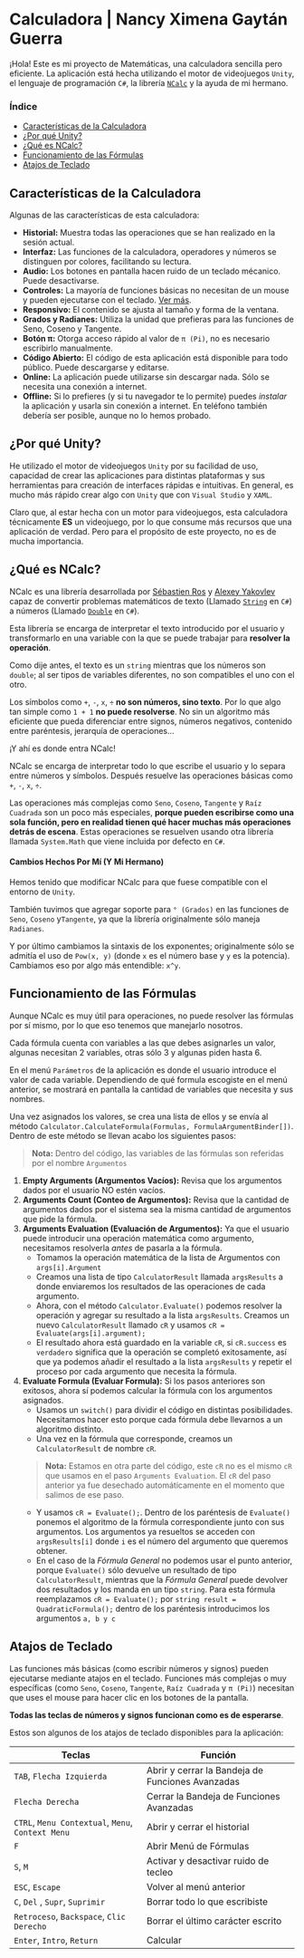 ﻿# Calculadora | Nancy Ximena Gaytán Guerra

¡Hola! Este es mi proyecto de Matemáticas, una calculadora sencilla pero eficiente. La aplicación está hecha utilizando el motor de videojuegos `Unity`, el lenguaje de programación `C#`,  la librería [`NCalc`](https://github.com/ncalc/ncalc) y la ayuda de mi hermano.

### Índice
* [Características de la Calculadora](#características-de-la-calculadora)
* [¿Por qué Unity?](#por-qué-unity)
* [¿Qué es NCalc?](#qué-es-ncalc)
* [Funcionamiento de las Fórmulas](#funcionamiento-de-las-fórmulas)
* [Atajos de Teclado](#atajos-de-teclado)

## Características de la Calculadora
Algunas de las características de esta calculadora:
* **Historial:** Muestra todas las operaciones que se han realizado en la sesión actual.
* **Interfaz:** Las funciones de la calculadora, operadores y números se distinguen por colores, facilitando su lectura.
* **Audio:** Los botones en pantalla hacen ruido de un teclado mécanico. Puede desactivarse.
* **Controles:** La mayoría de funciones básicas no necesitan de un mouse y pueden ejecutarse con el teclado. [Ver más](#atajos-de-teclado).
* **Responsivo:** El contenido se ajusta al tamaño y forma de la ventana.
* **Grados y Radianes:** Utiliza la unidad que prefieras para las funciones de Seno, Coseno y Tangente.
* **Botón π:** Otorga acceso rápido al valor de `π (Pi)`, no es necesario escribirlo manualmente.
* **Código Abierto:** El código de esta aplicación está disponible para todo público. Puede descargarse y editarse.
* **Online:** La aplicación puede utilizarse sin descargar nada. Sólo se necesita una conexión a internet.
* **Offline:** Si lo prefieres (y si tu navegador te lo permite) puedes *instalar* la aplicación y usarla sin conexión a internet. En teléfono también debería ser posible, aunque no lo hemos probado.

## ¿Por qué Unity?
He utilizado el motor de videojuegos `Unity` por su facilidad de uso, capacidad de crear las aplicaciones para distintas plataformas y sus herramientas para creación de interfaces rápidas e intuitivas. En general, es mucho más rápido crear algo con `Unity` que con `Visual Studio` y `XAML`.


Claro que, al estar hecha con un motor para videojuegos, esta calculadora técnicamente **ES** un videojuego, por lo que consume más recursos que una aplicación de verdad. Pero para el propósito de este proyecto, no es de mucha importancia.


## ¿Qué es NCalc?
NCalc es una librería desarrollada por [Sébastien Ros](https://github.com/sebastienros) y [Alexey Yakovlev](https://github.com/yallie) capaz de convertir problemas matemáticos de texto (Llamado [`String`](https://learn.microsoft.com/es-mx/dotnet/csharp/programming-guide/strings/) en `C#`) a números (Llamado [`Double`](https://learn.microsoft.com/es-mx/dotnet/csharp/language-reference/builtin-types/floating-point-numeric-types) en `C#`).

Esta librería se encarga de interpretar el texto introducido por el usuario y transformarlo en una variable con la que se puede trabajar para **resolver la operación**.

Como dije antes, el texto es un `string` mientras que los números son `double`; al ser tipos de variables diferentes, no son compatibles el uno con el otro.

Los símbolos como `+`, `-`, `x`, `÷` **no son números, sino texto**. Por lo que algo tan simple como `1 + 1` **no puede resolverse**. No sin un algoritmo más eficiente que pueda diferenciar entre signos, números negativos, contenido entre paréntesis, jerarquía de operaciones...

¡Y ahí es donde entra NCalc!

NCalc se encarga de interpretar todo lo que escribe el usuario y lo separa entre números y símbolos. Después resuelve las operaciones básicas como `+`, `-`, `x`, `÷`.

Las operaciones más complejas como `Seno`, `Coseno`, `Tangente` y `Raíz Cuadrada` son un poco más especiales, **porque pueden escribirse como una sola función, pero en realidad tienen qué hacer muchas más operaciones detrás de escena**. Estas operaciones se resuelven usando otra librería llamada `System.Math` que viene incluida por defecto en `C#`.

#### Cambios Hechos Por Mí (Y Mi Hermano)

Hemos tenido que modificar NCalc para que fuese compatible con el entorno de `Unity`.

También tuvimos que agregar soporte para `° (Grados)` en las funciones de `Seno`, `Coseno` y`Tangente`, ya que la librería originalmente sólo maneja `Radianes`.

Y por último cambiamos la sintaxis de los exponentes; originalmente sólo se admitía el uso de `Pow(x, y)` (donde `x` es el número base y `y` es la potencia). Cambiamos eso por algo más entendible: `x^y`.

## Funcionamiento de las Fórmulas

Aunque NCalc es muy útil para operaciones, no puede resolver las fórmulas por sí mismo, por lo que eso tenemos que manejarlo nosotros.

Cada fórmula cuenta con variables a las que debes asignarles un valor, algunas necesitan 2 variables, otras sólo 3 y algunas piden hasta 6.

En el menú `Parámetros` de la aplicación es donde el usuario introduce el valor de cada variable. Dependiendo de qué formula escogiste en el menú anterior, se mostrará en pantalla la cantidad de variables que necesita y sus nombres.

Una vez asignados los valores, se crea una lista de ellos y se envía al método `Calculator.CalculateFormula(Formulas, FormulaArgumentBinder[])`. Dentro de este método se llevan acabo los siguientes pasos:

> **Nota:** Dentro del código, las variables de las fórmulas son referidas por el nombre `Argumentos`

1. **Empty Arguments (Argumentos Vacíos):** Revisa que los argumentos dados por el usuario NO estén vacíos.
2. **Arguments Count (Conteo de Argumentos):** Revisa que la cantidad de argumentos dados por el sistema sea la misma cantidad de argumentos que pide la fórmula.
3. **Arguments Evaluation (Evaluación de Argumentos):** Ya que el usuario puede introducir una operación matemática como argumento, necesitamos resolverla *antes* de pasarla a la fórmula.
	* Tomamos la operación matemática de la lista de Argumentos con `args[i].Argument`
	* Creamos una lista de tipo `CalculatorResult` llamada `argsResults` a donde enviaremos los resultados de las operaciones de cada argumento.
	* Ahora, con el método `Calculator.Evaluate()` podemos resolver la operación y agregar su resultado a la lista `argsResults`. Creamos un nuevo `CalculatorResult` llamado `cR` y usamos `cR = Evaluate(args[i].argument);`
	* El resultado ahora está guardado en la variable `cR`, si `cR.success` es `verdadero` significa que la operación se completó exitosamente, así que ya podemos añadir el resultado a la lista `argsResults` y repetir el proceso por cada argumento que necesita la fórmula.
4. **Evaluate Formula (Evaluar Formula):** Si los pasos anteriores son exitosos, ahora sí podemos calcular la fórmula con los argumentos asignados.
	* Usamos un `switch()` para dividir el código en distintas posibilidades. Necesitamos hacer esto porque cada fórmula debe llevarnos a un algoritmo distinto.
	* Una vez en la fórmula que corresponde, creamos un `CalculatorResult` de nombre `cR`.
	> **Nota:** Estamos en otra parte del código, este `cR` no es el mismo `cR` que usamos en el paso `Arguments Evaluation`. El `cR` del paso anterior ya fue desechado automáticamente en el momento que salimos de ese paso.
	* Y usamos `cR = Evaluate();`. Dentro de los paréntesis de `Evaluate()` ponemos el algoritmo de la fórmula correspondiente junto con sus argumentos. Los argumentos ya resueltos se acceden con `argsResults[i]` donde `i` es el número del argumento que queremos obtener.
	* En el caso de la *Fórmula General* no podemos usar el punto anterior, porque `Evaluate()` sólo devuelve un resultado de tipo `CalculatorResult`, mientras que la *Fórmula General* puede devolver dos resultados y los manda en un tipo `string`. Para esta fórmula reemplazamos `cR = Evaluate();` por `string result = QuadraticFormula();` dentro de los paréntesis introducimos los argumentos `a, b y c`

## Atajos de Teclado

Las funciones más básicas (como escribir números y signos) pueden ejecutarse mediante atajos en el teclado. Funciones más complejas o muy específicas (como `Seno`, `Coseno`, `Tangente`, `Raíz Cuadrada` y `π (Pi)`) necesitan que uses el mouse para hacer clic en los botones de la pantalla.

**Todas las teclas de números y signos funcionan como es de esperarse**.

Estos son algunos de los atajos de teclado disponibles para la aplicación:

| Teclas      | Función |
| ----------- | ----------- |
| `TAB`, `Flecha Izquierda`| Abrir y cerrar la Bandeja de Funciones Avanzadas |
| `Flecha Derecha` | Cerrar la Bandeja de Funciones Avanzadas |
| `CTRL`, `Menu Contextual`, `Menu`, `Context Menu` | Abrir y cerrar el historial |
| `F` | Abrir Menú de Fórmulas |
| `S`, `M` | Activar y desactivar ruido de tecleo |
| `ESC`, `Escape` | Volver al menú anterior |
| `C`, `Del`  , `Supr`, `Suprimir` | Borrar todo lo que escribiste |
| `Retroceso`, `Backspace`, `Clic Derecho` | Borrar el último carácter escrito |
| `Enter`, `Intro`, `Return` | Calcular |
